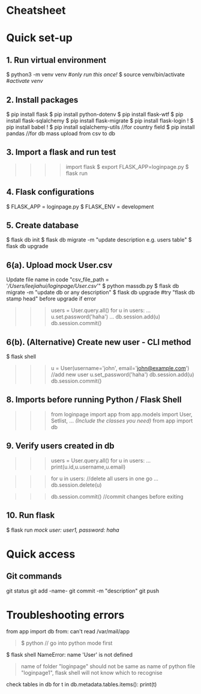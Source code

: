 # Cheatsheet

# Quick set-up
## 1. Run virtual environment
$   python3 -m venv venv               #*only run this once!*
$   source venv/bin/activate           #*activate venv*

## 2. Install packages
$   pip install flask
$   pip install python-dotenv
$   pip install flask-wtf
$   pip install flask-sqlalchemy
$   pip install flask-migrate
$   pip install flask-login
! $   pip install babel
! $   pip install sqlalchemy-utils       //for country field
$   pip install pandas                 //for db mass upload from csv to db

## 3. Import a flask and run test
>>>> import flask
$   export FLASK_APP=loginpage.py
$   flask run

## 4. Flask configurations
$   FLASK_APP = loginpage.py
$   FLASK_ENV = development

## 5. Create database
$   flask db init
$   flask db migrate -m "update description e.g. users table"
$   flask db upgrade

## 6(a). Upload mock User.csv
Update file name in code "csv_file_path = '_/Users/leejiahui/loginpage/User.csv_'"
$   python massdb.py
$   flask db migrate -m "update db or any description"
$   flask db upgrade  #try "flask db stamp head" before upgrade if error

>>> users = User.query.all()
>>> for u in users:
...     u.set.password('haha')
...
>>> db.session.add(u)
>>> db.session.commit()

## 6(b). (Alternative) Create new user - CLI method
$   flask shell
>>> u = User(username='john', email='john@example.com')       //add new user
>>> u.set_password('haha')
>>> db.session.add(u)
>>> db.session.commit()

## 8. Imports before running Python / Flask Shell
>>> from loginpage import app
>>> from app.models import User, Setlist, ... _(Include the classes you need)_
>>> from app import db

## 9. Verify users created in db
>>> users = User.query.all()
>>> for u in users:
...     print(u.id,u.username,u.email)

>>> for u in users:                 //delete all users in one go
...     db.session.delete(u)

>>> db.session.commit()            //commit changes before exiting

## 10. Run flask
$   flask run
_mock user: user1, password: haha_

# Quick access
## Git commands
git status
git add -name-
git commit -m "description"
git push

# Troubleshooting errors
from app import db
from: can't read /var/mail/app
> $ python // go into python mode first

$ flask shell 
NameError: name 'User' is not defined
> name of folder "loginpage" should not be same as name of python file "loginpage1", flask shell will not know which to recognise

check tables in db
for t in db.metadata.tables.items():
        print(t)
